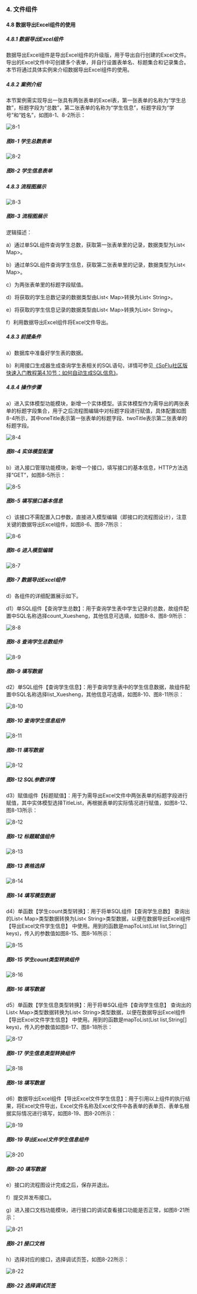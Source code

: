 ### 4. 文件组件

#### 4.8 数据导出Excel组件的使用

##### 4.8.1 数据导出Excel组件

数据导出Excel组件是导出Excel组件的升级版，用于导出自行创建的Excel文件。导出的Excel文件中可创建多个表单，并自行设置表单名、标题集合和记录集合。本节将通过具体实例来介绍数据导出Excel组件的使用。

##### 4.8.2 案例介绍

本节案例需实现导出一张具有两张表单的Excel表，第一张表单的名称为“学生总数”，标题字段为“总数”，第二张表单的名称为“学生信息”，标题字段为“学号”和“姓名”，如图8-1、8-2所示：

![8-1](https://www.feisuanyz.com/fsimage/zc-image/zjsy/dataexportexcel/2.png)

##### 图8-1 学生总数表单

![8-2](https://www.feisuanyz.com/fsimage/zc-image/zjsy/dataexportexcel/3.png)

##### 图8-2 学生信息表单

##### 4.8.3 流程图展示

![8-3](https://www.feisuanyz.com/fsimage/zc-image/zjsy/dataexportexcel/1.png)

##### 图8-3 流程图展示

逻辑描述：

a）通过单SQL组件查询学生总数，获取第一张表单里的记录，数据类型为List< Map>。

b）通过单SQL组件查询学生信息，获取第二张表单里的记录，数据类型为List< Map>。

c）为两张表单里的标题字段赋值。

d）将获取的学生总数记录的数据类型由List< Map>转换为List< String>。

e）将获取的学生信息记录的数据类型由List< Map>转换为List< String>。

f）利用数据导出Excel组件将Excel文件导出。

##### 4.8.3 前提条件

a）数据库中准备好学生表的数据。

b）利用接口生成器生成查询学生表相关的SQL语句，详情可参见[《SoFlu社区版快速入门教程第4.10节：如何自动生成SQL信息》](https://gitee.com/feisuanyz/SoFlu-adp/blob/master/SoFlu%E7%A4%BE%E5%8C%BA%E7%89%88%E6%95%99%E7%A8%8B/SoFlu%E7%A4%BE%E5%8C%BA%E7%89%88%E5%BF%AB%E9%80%9F%E5%85%A5%E9%97%A8%E6%95%99%E7%A8%8B/SoFlu%E7%A4%BE%E5%8C%BA%E7%89%88%E5%BF%AB%E9%80%9F%E5%85%A5%E9%97%A8%E6%95%99%E7%A8%8B.md#410-%E5%A6%82%E4%BD%95%E8%87%AA%E5%8A%A8%E7%94%9F%E6%88%90sql%E4%BF%A1%E6%81%AF)。

##### 4.8.4 操作步骤

a）进入实体模型功能模块，新增一个实体模型。该实体模型作为需导出的两张表单的标题字段集合，用于之后流程图编辑中对标题字段进行赋值，具体配置如图8-4所示，其中oneTitle表示第一张表单的标题字段、twoTitle表示第二张表单的标题字段。

![8-4](https://www.feisuanyz.com/fsimage/zc-image/zjsy/dataexportexcel/4.png)

##### 图8-4 实体模型配置

b）进入接口管理功能模块，新增一个接口，填写接口的基本信息，HTTP方法选择“GET”，如图8-5所示：

![8-5](https://www.feisuanyz.com/fsimage/zc-image/zjsy/dataexportexcel/5.png)

##### 图8-5 填写接口基本信息

c）该接口不需配置入口参数，直接进入模型编辑（即接口的流程图设计），注意关键的数据导出Excel组件，如图8-6、图8-7所示：

![8-6](https://www.feisuanyz.com/fsimage/zc-image/zjsy/dataexportexcel/6.png)

##### 图8-6 进入模型编辑

![8-7](https://www.feisuanyz.com/fsimage/zc-image/zjsy/dataexportexcel/7.png)

##### 图8-7 数据导出Excel组件

d）各组件的详细配置展示如下。

d1）单SQL组件【查询学生总数】：用于查询学生表中学生记录的总数，故组件配置中SQL名称选择count_Xuesheng，其他信息可选填，如图8-8、图8-9所示：

![8-8](https://www.feisuanyz.com/fsimage/zc-image/zjsy/dataexportexcel/8.png)

##### 图8-8 查询学生总数组件

![8-9](https://www.feisuanyz.com/fsimage/zc-image/zjsy/dataexportexcel/9.png)

##### 图8-9 填写数据

d2）单SQL组件【查询学生信息】：用于查询学生表中的学生信息数据，故组件配置中SQL名称选择list_Xuesheng，其他信息可选填，如图8-10、图8-11所示：

![8-10](https://www.feisuanyz.com/fsimage/zc-image/zjsy/dataexportexcel/11.png)

##### 图8-10 查询学生信息组件

![8-11](https://www.feisuanyz.com/fsimage/zc-image/zjsy/dataexportexcel/12.png)

##### 图8-11 填写数据

![8-12](https://www.feisuanyz.com/fsimage/zc-image/zjsy/dataexportexcel/10.png)

##### 图8-12 SQL参数详情

d3）赋值组件【标题赋值】：用于为需导出Excel文件中两张表单的标题字段进行赋值，其中实体模型选择TitleList，再根据表单的实际情况进行赋值，如图8-12、图8-13所示：

![8-12](https://www.feisuanyz.com/fsimage/zc-image/zjsy/dataexportexcel/14.png)

##### 图8-12 标题赋值组件

![8-13](https://www.feisuanyz.com/fsimage/zc-image/zjsy/dataexportexcel/15.png)

##### 图8-13 表格选择

![8-14](https://www.feisuanyz.com/fsimage/zc-image/zjsy/dataexportexcel/16.png)

##### 图8-14 填写模型数据

d4）单函数【学生count类型转换】：用于将单SQL组件【查询学生总数】 查询出的List< Map>类型数据转换为List< String>类型数据，以便在数据导出Excel组件【导出Excel文件学生信息】 中使用。用到的函数是mapToList(List list,String[] keys)，传入的参数值如图8-15、图8-16所示：

![8-15](https://www.feisuanyz.com/fsimage/zc-image/zjsy/dataexportexcel/17.png)

##### 图8-15 学生count类型转换组件

![8-16](https://www.feisuanyz.com/fsimage/zc-image/zjsy/dataexportexcel/18.png)

##### 图8-16 填写数据

d5）单函数【学生信息类型转换】：用于将单SQL组件【查询学生信息】 查询出的List< Map>类型数据转换为List< String>类型数据，以便在数据导出Excel组件【导出Excel文件学生信息】 中使用。用到的函数是mapToList(List list,String[] keys)，传入的参数值如图8-17、图8-18所示：

![8-17](https://www.feisuanyz.com/fsimage/zc-image/zjsy/dataexportexcel/19.png)

##### 图8-17 学生信息类型转换组件

![8-18](https://www.feisuanyz.com/fsimage/zc-image/zjsy/dataexportexcel/20.png)

##### 图8-18 填写数据

d6）数据导出Excel组件【导出Excel文件学生信息】：用于引用以上组件的执行结果，将Excel文件导出，Excel文件名称及Excel文件中各表单的表单页、表单名根据实际情况进行填写，如图8-19、图8-20所示：

![8-19](https://www.feisuanyz.com/fsimage/zc-image/zjsy/dataexportexcel/21.png)

##### 图8-19 导出Excel文件学生信息组件

![8-20](https://www.feisuanyz.com/fsimage/zc-image/zjsy/dataexportexcel/22.png)

##### 图8-20 填写数据

e）接口的流程图设计完成之后，保存并退出。

f）提交并发布接口。

g）进入接口文档功能模块，进行接口的调试查看接口功能是否正常，如图8-21所示：

![8-21](https://www.feisuanyz.com/fsimage/zc-image/zjsy/dataexportexcel/23.png)

##### 图8-21 接口文档

h）选择对应的接口，选择调试页签，如图8-22所示：

![8-22](https://www.feisuanyz.com/fsimage/zc-image/zjsy/dataexportexcel/24.png)

##### 图8-22 选择调试页签
